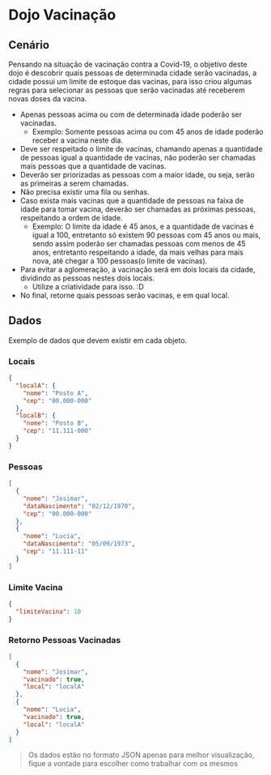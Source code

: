 # Dojo Vacinação

## Cenário

Pensando na situação de vacinação contra a Covid-19, o objetivo deste dojo é descobrir quais pessoas de determinada cidade serão vacinadas, a cidade possui um limite de estoque das vacinas, para isso criou algumas regras para selecionar as pessoas que serão vacinadas até receberem novas doses da vacina.

- Apenas pessoas acima ou com de determinada idade poderão ser vacinadas.
  - Exemplo: Somente pessoas acima ou com 45 anos de idade poderão receber a vacina neste dia.
- Deve ser respeitado o limite de vacinas, chamando apenas a quantidade de pessoas igual a quantidade de vacinas, não poderão ser chamadas mais pessoas que a quantidade de vacinas.
- Deverão ser priorizadas as pessoas com a maior idade, ou seja, serão as primeiras a serem chamadas.
- Não precisa existir uma fila ou senhas.
- Caso exista mais vacinas que a quantidade de pessoas na faixa de idade para tomar vacina, deverão ser chamadas as próximas pessoas, respeitando a ordem de idade.
  - Exemplo: O limite da idade é 45 anos, e a quantidade de vacinas é igual a 100, entretanto só existem 90 pessoas com 45 anos ou mais, sendo assim poderão ser chamadas pessoas com menos de 45 anos, entretanto respeitando a idade, da mais velhas para mais nova, até chegar a 100 pessoas(o limite de vacinas).
- Para evitar a aglomeração, a vacinação será em dois locais da cidade, dividindo as pessoas nestes dois locais.
  - Utilize a criatividade para isso. :D
- No final, retorne quais pessoas serão vacinas, e em qual local.

## Dados

Exemplo de dados que devem existir em cada objeto.

### Locais

```json
{
  "localA": {
    "nome": "Posto A",
    "cep": "00.000-000"
  },
  "localB": {
    "nome": "Posto B",
    "cep": "11.111-000"
  }
}
```

### Pessoas

```json
[
  {
    "nome": "Josimar",
    "dataNascimento": "02/12/1970",
    "cep": "00.000-000"
  },
  {
    "nome": "Lucia",
    "dataNascimento": "05/09/1973",
    "cep": "11.111-11"
  }
]
```

### Limite Vacina

```json
{
  "limiteVacina": 10
}
```

### Retorno Pessoas Vacinadas

```json
[
  {
    "nome": "Josimar",
    "vacinado": true,
    "local": "localA"
  },
  {
    "nome": "Lucia",
    "vacinado": true,
    "local": "localA"
  }
]
```

> Os dados estão no formato JSON apenas para melhor visualização, fique a vontade para escolher como trabalhar com os mesmos
